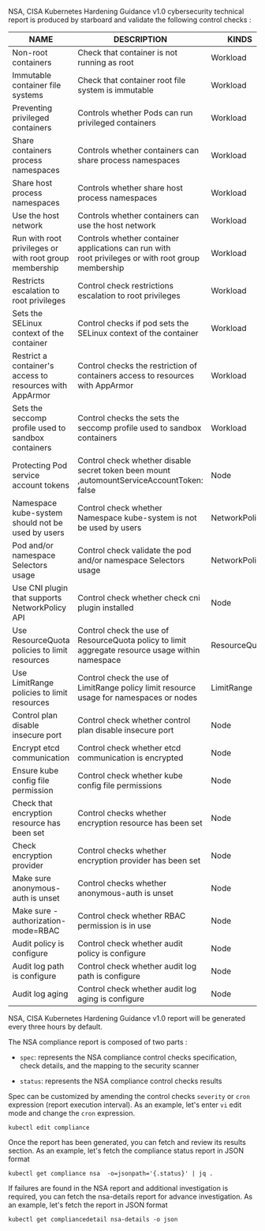 NSA, CISA Kubernetes Hardening Guidance v1.0 cybersecurity technical report is produced by starboard and validate the following control checks :

| NAME                                                     | DESCRIPTION                                                                                             | KINDS         |
|----------------------------------------------------------|---------------------------------------------------------------------------------------------------------|---------------|
| Non-root containers                                      | Check that container is not running as root                                                             | Workload      |
| Immutable container file systems                         | Check that container root file system is immutable                                                      | Workload      |
| Preventing privileged containers                         | Controls whether Pods can run privileged containers                                                     | Workload      |
| Share containers process namespaces                      | Controls whether containers can share process namespaces                                                | Workload      |
| Share host process namespaces                            | Controls whether share host process namespaces                                                          | Workload      |
| Use the host network                                     | Controls whether containers can use the host network                                                    | Workload      |
| Run with root privileges or with root group membership   | Controls whether container applications can run with <br/>root privileges or with root group membership | Workload      |
| Restricts escalation to root privileges                  | Control check restrictions escalation to root privileges                                                | Workload      |
| Sets the SELinux context of the container                | Control checks if pod sets the SELinux context of the container                                         | Workload      |
| Restrict a container's access to resources with AppArmor | Control checks the restriction of containers access to resources with AppArmor                          | Workload      |
| Sets the seccomp profile used to sandbox containers      | Control checks the sets the seccomp profile used to sandbox containers                                  | Workload      |
| Protecting Pod service account tokens                    | Control check whether disable secret token been mount ,automountServiceAccountToken: false              | Node          |
| Namespace kube-system should not be used by users        | Control check whether Namespace kube-system is not be used by users                                     | NetworkPolicy |
| Pod and/or namespace Selectors usage                     | Control check validate the pod and/or namespace Selectors usage                                         | NetworkPolicy |
| Use CNI plugin that supports NetworkPolicy API           | Control check whether check cni plugin installed                                                        | Node          |
| Use ResourceQuota policies to limit resources            | Control check the use of ResourceQuota policy to limit aggregate resource usage within namespace        | ResourceQuota |
| Use LimitRange policies to limit resources               | Control check the use of LimitRange policy limit resource usage for namespaces or nodes                 | LimitRange    |
| Control plan disable insecure port                       | Control check whether control plan disable insecure port                                                | Node          |
| Encrypt etcd communication                               | Control check whether etcd communication is encrypted                                                   | Node          |
| Ensure kube config file permission                       | Control check whether kube config file permissions                                                      | Node          |
| Check that encryption resource has been set              | Control checks whether encryption resource has been set                                                 | Node          |
| Check encryption provider                                | Control checks whether encryption provider has been set                                                 | Node          |
| Make sure anonymous-auth is unset                        | Control checks whether anonymous-auth is unset                                                          | Node          |
| Make sure -authorization-mode=RBAC                       | Control check whether RBAC permission is in use                                                         | Node          |
| Audit policy is configure                                | Control check whether audit policy is configure                                                         | Node          |
| Audit log path is configure                              | Control check whether audit log path is configure                                                       | Node          |
| Audit log aging                                          | Control check whether audit log aging is configure                                                      | Node          |


NSA, CISA Kubernetes Hardening Guidance v1.0 report will be generated every three hours by default.

The NSA compliance report is composed of two parts :

- `spec`: represents the NSA compliance control checks specification, check details, and the mapping to the security scanner

- `status`: represents the NSA compliance control checks results

Spec can be customized by amending the control checks `severity` or `cron` expression (report execution interval).
As an example, let's enter `vi` edit mode and change the `cron` expression.
```shell
kubectl edit compliance
```
Once the report has been generated, you can fetch and review its results section. As an example, let's fetch the compliance status report in JSON format

```shell
kubectl get compliance nsa  -o=jsonpath='{.status}' | jq .
```

If failures are found in the NSA report and additional investigation is required, you can fetch the nsa-details report for advance investigation.
As an example, let's fetch the report in JSON format
```shell
kubectl get compliancedetail nsa-details -o json
```
